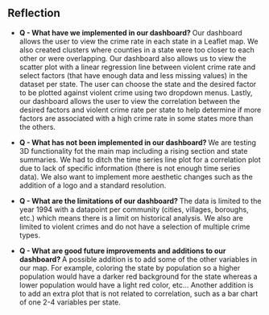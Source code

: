 ## Reflection

- <b> Q - What have we implemented in our dashboard? </b>
Our dashboard allows the user to view the crime rate in each state in a Leaflet map. We also created clusters where counties in a state were too closer to each other or were overlapping. Our dashboard also allows us to view the scatter plot with a linear regression line between violent crime rate and select factors (that have enough data and less missing values) in the dataset per state. The user can choose the state and the desired factor to be plotted against violent crime using two dropdown menus. Lastly, our dashboard allows the user to view the correlation between the desired factors and violent crime rate per state to help determine if more factors are associated with a high crime rate in some states more than the others.

- <b> Q - What has not been implemented in our dashboard? </b>
We are testing 3D functionality fot the main map including a rising section and state summaries. We had to ditch the time series line plot for a correlation plot due to lack of specific information (there is not enough time series data). We also want to implement more aesthetic changes such as the addition of a logo and a standard resolution.



- <b> Q - What are the limitations of our dashboard? </b>
The data is limited to the year 1994 with a datapoint per community (cities, villages, boroughs, etc.) which means there is a limit on historical analysis. We also are limited to violent crimes and do not have a selection of multiple crime types.



- <b> Q - What are good future improvements and additions to our dashboard? </b>
A possible addition is to add some of the other variables in our map. For example, coloring the state by population so a higher population would have a darker red background for the state whereas a lower population would have a light red color, etc... Another addition is to add an extra plot that is not related to correlation, such as a bar chart of one 2-4 variables per state. 
